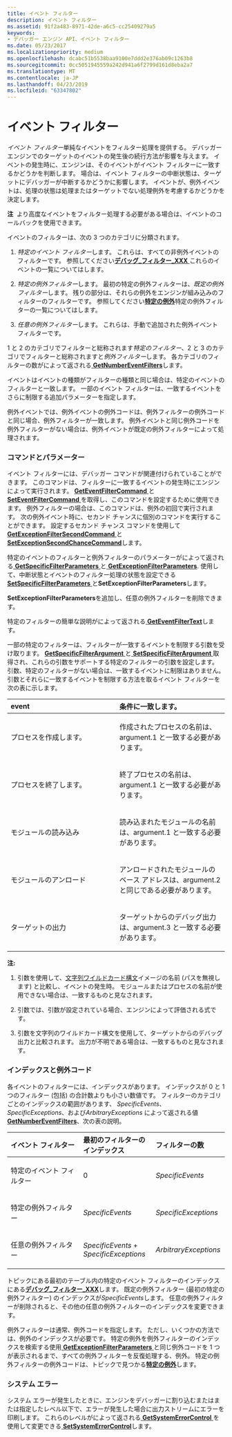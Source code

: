 ```yaml
---
title: イベント フィルター
description: イベント フィルター
ms.assetid: 91f2a483-8971-42de-a6c5-cc25409279a5
keywords:
- デバッガー エンジン API、イベント フィルター
ms.date: 05/23/2017
ms.localizationpriority: medium
ms.openlocfilehash: dcabc51b5538baa9100e7ddd2e376ab09c1263b8
ms.sourcegitcommit: 0cc5051945559a242d941a6f2799d161d8eba2a7
ms.translationtype: MT
ms.contentlocale: ja-JP
ms.lasthandoff: 04/23/2019
ms.locfileid: "63347802"
---
```

# <a name="event-filters"></a>イベント フィルター


*イベント フィルター*単純なイベントをフィルター処理を提供する。 デバッガー エンジンでのターゲットのイベントの発生後の続行方法が影響を与えます。 イベントの発生時に、エンジンは、そのイベントがイベント フィルターに一致するかどうかを判断します。 場合は、イベント フィルターの中断状態は、ターゲットにデバッガーが中断するかどうかに影響します。 イベントが、例外イベントは、処理の状態は処理またはターゲットでない処理例外を考慮するかどうかを決定します。

**注**  より高度なイベントをフィルター処理する必要がある場合は、イベントのコールバックを使用できます。

 

イベントのフィルターは、次の 3 つのカテゴリに分類されます。

1.  *特定のイベント フィルター*します。 これらは、すべての非例外イベントのフィルターです。 参照してください[**デバッグ\_フィルター\_XXX** ](https://msdn.microsoft.com/library/windows/hardware/ff541490)これらのイベントの一覧についてはします。

2.  *特定の例外フィルター*します。 最初の特定の例外フィルターは、*既定の例外フィルター*します。 残りの部分は、それらの例外をエンジンが組み込みのフィルターのフィルターです。 参照してください[**特定の例外**](https://msdn.microsoft.com/library/windows/hardware/ff558784)特定の例外フィルターの一覧についてはします。

3.  *任意の例外フィルター*します。 これらは、手動で追加された例外イベント フィルターです。

1 と 2 のカテゴリでフィルターと総称されます*特定のフィルター*、2 と 3 のカテゴリでフィルターと総称されますと*例外フィルター*します。 各カテゴリのフィルターの数がによって返される[ **GetNumberEventFilters**](https://msdn.microsoft.com/library/windows/hardware/ff547899)します。

イベントはイベントの種類がフィルターの種類と同じ場合は、特定のイベントのフィルターと一致します。 一部のイベント フィルターは、一致するイベントをさらに制限する追加パラメーターを指定します。

例外イベントでは、例外イベントの例外コードは、例外フィルターの例外コードと同じ場合、例外フィルターが一致します。 例外イベントと同じ例外コードを例外フィルターがない場合は、例外イベントが既定の例外フィルターによって処理されます。

### <a name="span-idcommandsandparametersspanspan-idcommandsandparametersspancommands-and-parameters"></a><span id="commands_and_parameters"></span><span id="COMMANDS_AND_PARAMETERS"></span>コマンドとパラメーター

イベント フィルターには、デバッガー コマンドが関連付けられていることができます。 このコマンドは、フィルターに一致するイベントの発生時にエンジンによって実行されます。 [**GetEventFilterCommand** ](https://msdn.microsoft.com/library/windows/hardware/ff546611)と[ **SetEventFilterCommand** ](https://msdn.microsoft.com/library/windows/hardware/ff556678)を取得し、このコマンドを設定するために使用できます。 例外フィルターの場合は、このコマンドは、例外の初回で実行されます。 次の例外イベント時に、セカンド チャンスに個別のコマンドを実行することができます。 設定するセカンド チャンス コマンドを使用して[ **GetExceptionFilterSecondCommand** ](https://msdn.microsoft.com/library/windows/hardware/ff546653)と[ **SetExceptionSecondChanceCommand**](https://msdn.microsoft.com/library/windows/hardware/ff556687)します。

特定のイベントのフィルターと例外フィルターのパラメーターがによって返される[ **GetSpecificFilterParameters** ](https://msdn.microsoft.com/library/windows/hardware/ff548398)と[ **GetExceptionFilterParameters**](https://msdn.microsoft.com/library/windows/hardware/ff556683). 使用して、中断状態とイベントのフィルター処理の状態を設定できる[ **SetSpecificFilterParameters** ](https://msdn.microsoft.com/library/windows/hardware/ff556795)と**SetExceptionFilterParameters**します。

**SetExceptionFilterParameters**を追加し、任意の例外フィルターを削除できます。

特定のフィルターの簡単な説明がによって返される[ **GetEventFilterText**](https://msdn.microsoft.com/library/windows/hardware/ff546618)します。

一部の特定のフィルターは、フィルターが一致するイベントを制限する引数を受け取ります。 [**GetSpecificFilterArgument** ](https://msdn.microsoft.com/library/windows/hardware/ff548386)と[ **SetSpecificFilterArgument** ](https://msdn.microsoft.com/library/windows/hardware/ff556791)取得され、これらの引数をサポートする特定のフィルターの引数を設定します。 引数、特定のフィルターがない場合は、一致するイベントに制限はありません。 引数とそれらに一致するイベントを制限する方法を取るイベント フィルターを次の表に示します。

<table>
<colgroup>
<col width="50%" />
<col width="50%" />
</colgroup>
<thead>
<tr class="header">
<th align="left">event</th>
<th align="left">条件に一致します。</th>
</tr>
</thead>
<tbody>
<tr class="odd">
<td align="left"><p>プロセスを作成します。</p></td>
<td align="left"><p>作成されたプロセスの名前は、argument.1 と一致する必要があります。</p></td>
</tr>
<tr class="even">
<td align="left"><p>プロセスを終了します。</p></td>
<td align="left"><p>終了プロセスの名前は、argument.1 と一致する必要があります。</p></td>
</tr>
<tr class="odd">
<td align="left"><p>モジュールの読み込み</p></td>
<td align="left"><p>読み込まれたモジュールの名前は、argument.1 と一致する必要があります。</p></td>
</tr>
<tr class="even">
<td align="left"><p>モジュールのアンロード</p></td>
<td align="left"><p>アンロードされたモジュールのベース アドレスは、argument.2 と同じである必要があります。</p></td>
</tr>
<tr class="odd">
<td align="left"><p>ターゲットの出力</p></td>
<td align="left"><p>ターゲットからのデバッグ出力は、argument.3 と一致する必要があります。</p></td>
</tr>
</tbody>
</table>

 

**注:**  
1.  引数を使用して、[文字列ワイルドカード構文](string-wildcard-syntax.md)イメージの名前 (パスを無視します) と比較し、イベントの発生時。 モジュールまたはプロセスの名前が使用できない場合は、一致するものと見なされます。

2.  引数では、引数が設定されている場合、エンジンによって評価される式です。

3.  引数を文字列のワイルドカード構文を使用して、ターゲットからのデバッグ出力と比較されます。 出力が不明である場合は、一致するものと見なされます。

 

### <a name="span-idindexandexceptioncodespanspan-idindexandexceptioncodespanindex-and-exception-code"></a><span id="index_and_exception_code"></span><span id="INDEX_AND_EXCEPTION_CODE"></span>インデックスと例外コード

各イベントのフィルターには、インデックスがあります。 インデックスが 0 と 1 つのフィルター (包括) の合計数よりも小さい数値です。 フィルターのカテゴリごとのインデックスの範囲があります、 *SpecificEvents*、 *SpecificExceptions*、および*ArbitraryExceptions* によって返される値[ **GetNumberEventFilters**](https://msdn.microsoft.com/library/windows/hardware/ff547899)、次の表の説明。

<table>
<colgroup>
<col width="33%" />
<col width="33%" />
<col width="33%" />
</colgroup>
<thead>
<tr class="header">
<th align="left">イベント フィルター</th>
<th align="left">最初のフィルターのインデックス</th>
<th align="left">フィルターの数</th>
</tr>
</thead>
<tbody>
<tr class="odd">
<td align="left"><p>特定のイベント フィルター</p></td>
<td align="left"><p>0</p></td>
<td align="left"><p><em>SpecificEvents</em></p></td>
</tr>
<tr class="even">
<td align="left"><p>特定の例外フィルター</p></td>
<td align="left"><p><em>SpecificEvents</em></p></td>
<td align="left"><p><em>SpecificExceptions</em></p></td>
</tr>
<tr class="odd">
<td align="left"><p>任意の例外フィルター</p></td>
<td align="left"><p><em>SpecificEvents</em> + <em>SpecificExceptions</em></p></td>
<td align="left"><p><em>ArbitraryExceptions</em></p></td>
</tr>
</tbody>
</table>

 

トピックにある最初のテーブル内の特定のイベント フィルターのインデックスにある[**デバッグ\_フィルター\_XXX**](https://msdn.microsoft.com/library/windows/hardware/ff541490)します。 既定の例外フィルター (最初の特定の例外フィルター) のインデックスが*SpecificEvents*します。 任意の例外フィルターが削除されると、その他の任意の例外フィルターのインデックスを変更できます。

例外フィルターは通常、例外コードを指定します。 ただし、いくつかの方法では、例外のインデックスが必要です。 特定の例外を例外フィルターのインデックスを検索する使用[ **GetExceptionFilterParameters** ](https://msdn.microsoft.com/library/windows/hardware/ff546650)と同じ例外コードを 1 つが表示されるまで、すべての例外フィルターを反復処理する、例外。 特定の例外フィルターの例外コードは、トピックで見つかる[**特定の例外**](https://msdn.microsoft.com/library/windows/hardware/ff558784)します。

### <a name="span-idsystemerrorsspanspan-idsystemerrorsspansystem-errors"></a><span id="system_errors"></span><span id="SYSTEM_ERRORS"></span>システム エラー

システム エラーが発生したときに、エンジンをデバッガーに割り込むまたはまたは指定したレベル以下で、エラーが発生した場合に出力ストリームにエラーを印刷します。 これらのレベルがによって返される[ **GetSystemErrorControl** ](https://msdn.microsoft.com/library/windows/hardware/ff549215)を使用して変更できる[ **SetSystemErrorControl**](https://msdn.microsoft.com/library/windows/hardware/ff556806)します。

 

 





